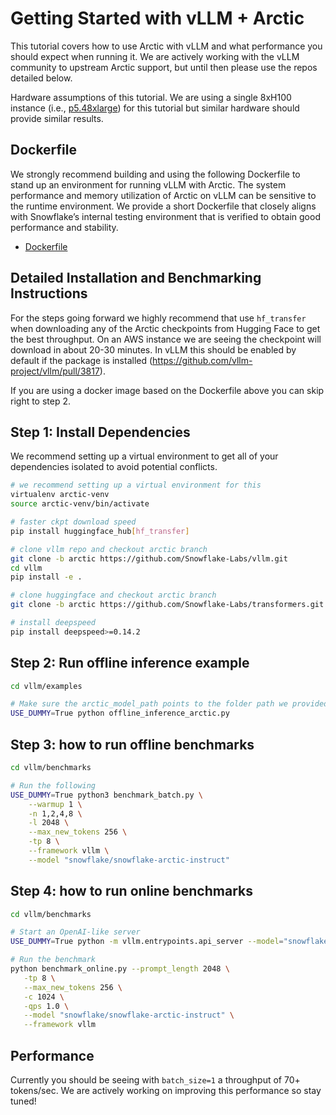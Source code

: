 # Getting Started with vLLM + Arctic
This tutorial covers how to use Arctic with vLLM and what performance you should expect when running it. We are actively 
working with the vLLM community to upstream Arctic support, but until then please use the repos detailed below.

Hardware assumptions of this tutorial. We are using a single 8xH100 instance (i.e., [p5.48xlarge](https://aws.amazon.com/ec2/instance-types/p5/)) 
for this tutorial but similar hardware should provide similar results.

## Dockerfile
We strongly recommend building and using the following Dockerfile to stand up an environment for running vLLM with Arctic. 
The system performance and memory utilization of Arctic on vLLM can be sensitive to the runtime environment. We provide a 
short Dockerfile that closely aligns with Snowflake’s internal testing environment that is verified to obtain good 
performance and stability.

* [Dockerfile](Dockerfile)

## Detailed Installation and Benchmarking Instructions

For the steps going forward we highly recommend that use `hf_transfer` when downloading any of the Arctic checkpoints 
from Hugging Face to get the best throughput. On an AWS instance we are seeing the checkpoint will download in about 20-30 minutes. In vLLM 
this should be enabled by default if the package is installed (https://github.com/vllm-project/vllm/pull/3817).

If you are using a docker image based on the Dockerfile above you can skip right to step 2.

## Step 1: Install Dependencies

We recommend setting up a virtual environment to get all of your dependencies isolated to avoid potential conflicts.

```bash
# we recommend setting up a virtual environment for this
virtualenv arctic-venv
source arctic-venv/bin/activate

# faster ckpt download speed
pip install huggingface_hub[hf_transfer]

# clone vllm repo and checkout arctic branch
git clone -b arctic https://github.com/Snowflake-Labs/vllm.git
cd vllm
pip install -e .

# clone huggingface and checkout arctic branch
git clone -b arctic https://github.com/Snowflake-Labs/transformers.git

# install deepspeed
pip install deepspeed>=0.14.2
```

## Step 2: Run offline inference example

```bash
cd vllm/examples

# Make sure the arctic_model_path points to the folder path we provided.
USE_DUMMY=True python offline_inference_arctic.py
```

## Step 3: how to run offline benchmarks

```bash
cd vllm/benchmarks

# Run the following
USE_DUMMY=True python3 benchmark_batch.py \
    --warmup 1 \
    -n 1,2,4,8 \
    -l 2048 \
    --max_new_tokens 256 \
    -tp 8 \
    --framework vllm \
    --model "snowflake/snowflake-arctic-instruct"
```

## Step 4: how to run online benchmarks

```bash
cd vllm/benchmarks

# Start an OpenAI-like server
USE_DUMMY=True python -m vllm.entrypoints.api_server --model="snowflake/snowflake-arctic-instruct" -tp=8 --quantization yq

# Run the benchmark
python benchmark_online.py --prompt_length 2048 \
   -tp 8 \
   --max_new_tokens 256 \
   -c 1024 \
   -qps 1.0 \
   --model "snowflake/snowflake-arctic-instruct" \
   --framework vllm
```

## Performance

Currently you should be seeing with `batch_size=1` a throughput of 70+ tokens/sec. We are actively 
working on improving this performance so stay tuned!
